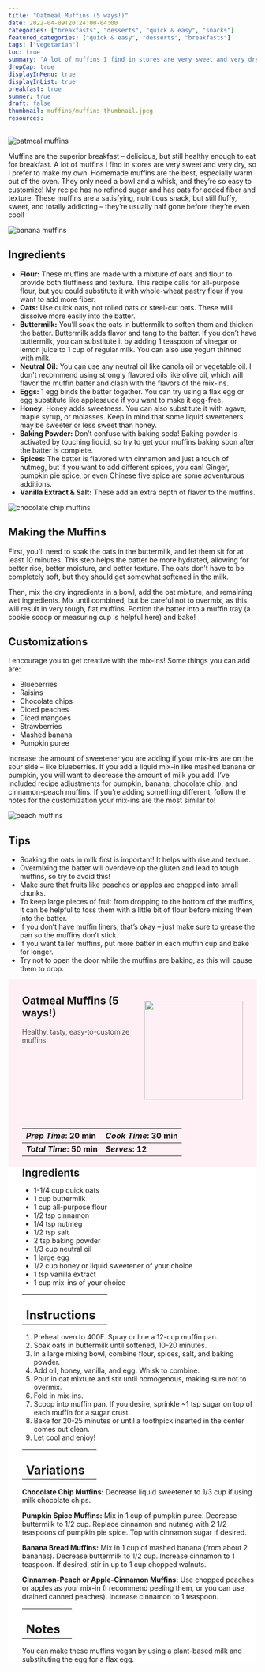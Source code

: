 ```yaml
---
title: "Oatmeal Muffins (5 ways!)"
date: 2022-04-09T20:24:00-04:00
categories: ["breakfasts", "desserts", "quick & easy", "snacks"]
featured_categories: ["quick & easy", "desserts", "breakfasts"]
tags: ["vegetarian"]
toc: true
summary: "A lot of muffins I find in stores are very sweet and very dry, so I prefer to make my own. Homemade muffins are the best, especially warm out of the oven. They only need a bowl and a whisk, and they’re so easy to customize! My recipe has no refined sugar and has oats for added fiber and texture."
dropCap: true
displayInMenu: true
displayInList: true
breakfast: true
summer: true
draft: false
thumbnail: muffins/muffins-thumbnail.jpeg
resources:
---
```


![oatmeal muffins](../../muffins/muffins-thumbnail.jpeg)

Muffins are the superior breakfast – delicious, but still healthy enough to eat for breakfast. A lot of muffins I find in stores are very sweet and very dry, so I prefer to make my own. Homemade muffins are the best, especially warm out of the oven. They only need a bowl and a whisk, and they’re so easy to customize! My recipe has no refined sugar and has oats for added fiber and texture. These muffins are a satisfying, nutritious snack, but still fluffy, sweet, and totally addicting – they’re usually half gone before they’re even cool!

![banana muffins](../../muffins/banana-muffins.jpeg)

## Ingredients

- **Flour:** These muffins are made with a mixture of oats and flour to provide both fluffiness and texture. This recipe calls for all-purpose flour, but you could substitute it with whole-wheat pastry flour if you want to add more fiber.
- **Oats:** Use quick oats, not rolled oats or steel-cut oats. These willl dissolve more easily into the batter.
- **Buttermilk:** You’ll soak the oats in buttermilk to soften them and thicken the batter. Buttermilk adds flavor and tang to the batter. If you don’t have buttermilk, you can substitute it by adding 1 teaspoon of vinegar or lemon juice to 1 cup of regular milk. You can also use yogurt thinned with milk.
- **Neutral Oil:** You can use any neutral oil like canola oil or vegetable oil. I don't recommend using strongly flavored oils like olive oil, which will flavor the muffin batter and clash with the flavors of the mix-ins.
- **Eggs:** 1 egg binds the batter together. You can try using a flax egg or egg substitute like applesauce if you want to make it egg-free.
- **Honey:** Honey adds sweetness. You can also substitute it with agave, maple syrup, or molasses. Keep in mind that some liquid sweeteners may be sweeter or less sweet than honey.
- **Baking Powder:** Don’t confuse with baking soda! Baking powder is activated by touching liquid, so try to get your muffins baking soon after the batter is complete.
- **Spices:** The batter is flavored with cinnamon and just a touch of nutmeg, but if you want to add different spices, you can! Ginger, pumpkin pie spice, or even Chinese five spice are some adventurous additions.
- **Vanilla Extract & Salt:** These add an extra depth of flavor to the muffins.

![chocolate chip muffins](../../muffins/ccc-muffins.jpeg)

## Making the Muffins

First, you'll need to soak the oats in the buttermilk, and let them sit for at least 10 minutes. This step helps the batter be more hydrated, allowing for better rise, better moisture, and better texture. The oats don’t have to be completely soft, but they should get somewhat softened in the milk.

Then, mix the dry ingredients in a bowl, add the oat mixture, and remaining wet ingredients. Mix until combined, but be careful not to overmix, as this will result in very tough, flat muffins. Portion the batter into a muffin tray (a cookie scoop or measuring cup is helpful here) and bake!

## Customizations

I encourage you to get creative with the mix-ins! Some things you can add are:

- Blueberries
- Raisins
- Chocolate chips
- Diced peaches
- Diced mangoes
- Strawberries
- Mashed banana
- Pumpkin puree

Increase the amount of sweetener you are adding if your mix-ins are on the sour side – like blueberries. If you add a liquid mix-in like mashed banana or pumpkin, you will want to decrease the amount of milk you add. I’ve included recipe adjustments for pumpkin, banana, chocolate chip, and cinnamon-peach muffins. If you’re adding something different, follow the notes for the customization your mix-ins are the most similar to!

![peach muffins](../../muffins/peach-muffins.jpeg)

## Tips

- Soaking the oats in milk first is important! It helps with rise and texture.
- Overmixing the batter will overdevelop the gluten and lead to tough muffins, so try to avoid this!
- Make sure that fruits like peaches or apples are chopped into small chunks. 
- To keep large pieces of fruit from dropping to the bottom of the muffins, it can be helpful to toss them with a little bit of flour before mixing them into the batter. 
- If you don’t have muffin liners, that’s okay – just make sure to grease the pan so the muffins don’t stick.
- If you want taller muffins, put more batter in each muffin cup and bake for longer.
- Try not to open the door while the muffins are baking, as this will cause them to drop.

<div style = "background-color: lavenderblush;"  id = "recipe"> 
<div style = "background-color:lavenderblush; padding-left:2em; margin-top:0; margin-bottom:0;">

<div style="display:flex; align-items:center; justify-content:space-between; padding-right:2em"><div style = "margin-bottom:10em;"><h2>Oatmeal Muffins (5 ways!)</h2><p style = "font-weight: 300;">Healthy, tasty, easy-to-customize muffins!</p></div><img src="../../muffins/muffins-thumbnail.jpeg"  width="200em" height="200em"></div>

| _Prep Time_: 20 min  | _Cook Time_: 30 min  |
| :--- | :--- |
| **_Total Time_: 50 min** | **_Serves_: 12**  |

</div>
<div style="background-color: white; padding-left:2em; border-width:3px; border-color:lavenderblush; margin-top:0;">
 <div><h2 style = "margin-top:1em; margin-bottom:0;" >Ingredients</h2></div>

- 1-1/4 cup quick oats
- 1 cup buttermilk
- 1 cup all-purpose flour
- 1/2 tsp cinnamon
- 1/4 tsp nutmeg
- 1/2 tsp salt
- 2 tsp baking powder
- 1/3 cup neutral oil
- 1 large egg
- 1/2 cup honey or liquid sweetener of your choice
- 1 tsp vanilla extract
- 1 cup mix-ins of your choice

|   |    |
| :--- | :--- |
| <div><h2 style = "margin-top:1em; margin-bottom:0;" >Instructions</h2></div>|   |

1. Preheat oven to 400F. Spray or line a 12-cup muffin pan.
2. Soak oats in buttermilk until softened, 10-20 minutes.
3. In a large mixing bowl, combine flour, spices, salt, and baking powder.
4. Add oil, honey, vanilla, and egg. Whisk to combine.
5. Pour in oat mixture and stir until homogenous, making sure not to overmix.
6. Fold in mix-ins. 
7. Scoop into muffin pan. If you desire, sprinkle ~1 tsp sugar on top of each muffin for a sugar crust.
8. Bake for 20-25 minutes or until a toothpick inserted in the center comes out clean.
9. Let cool and enjoy!

|   |    |
| :--- | :--- |
| <div><h2 style = "margin-top:1em; margin-bottom:0;" >Variations</h2></div>|   |

**Chocolate Chip Muffins:** Decrease liquid sweetener to 1/3 cup if using milk chocolate chips.

**Pumpkin Spice Muffins:** Mix in 1 cup of pumpkin puree. Decrease buttermilk to 1/2 cup. Replace cinnamon and nutmeg with 2 1/2 teaspoons of pumpkin pie spice. Top with cinnamon sugar if desired.

**Banana Bread Muffins:** Mix in 1 cup of mashed banana (from about 2 bananas). Decrease buttermilk to 1/2 cup. Increase cinnamon to 1 teaspoon. If desired, stir in up to 1 cup chopped walnuts.

**Cinnamon-Peach or Apple-Cinnamon Muffins:** Use chopped peaches or apples as your mix-in (I recommend peeling them, or you can use drained canned peaches). Increase cinnamon to 1 teaspoon.

|   |    |
| :--- | :--- |
| <div><h2 style = "margin-top:1em; margin-bottom:0;" >Notes</h2></div>|   |

You can make these muffins vegan by using a plant-based milk and substituting the egg for a flax egg.

</div>
</div>